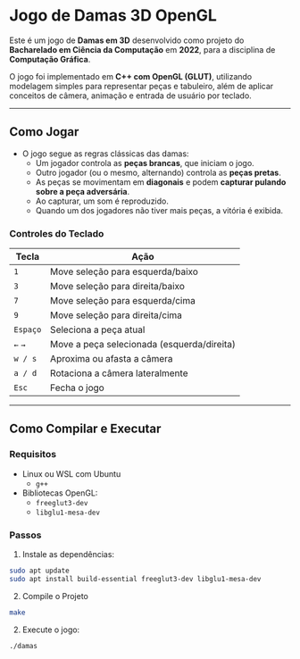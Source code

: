 # Jogo de Damas 3D OpenGL

Este é um jogo de **Damas em 3D** desenvolvido como projeto do **Bacharelado em Ciência da Computação** em **2022**, para a disciplina de **Computação Gráfica**.

O jogo foi implementado em **C++ com OpenGL (GLUT)**, utilizando modelagem simples para representar peças e tabuleiro, além de aplicar conceitos de câmera, animação e entrada de usuário por teclado.

---

## Como Jogar

- O jogo segue as regras clássicas das damas:
  - Um jogador controla as **peças brancas**, que iniciam o jogo.
  - Outro jogador (ou o mesmo, alternando) controla as **peças pretas**.
  - As peças se movimentam em **diagonais** e podem **capturar pulando sobre a peça adversária**.
  - Ao capturar, um som é reproduzido.
  - Quando um dos jogadores não tiver mais peças, a vitória é exibida.

### Controles do Teclado

| Tecla      | Ação                                               |
|------------|----------------------------------------------------|
| `1`        | Move seleção para esquerda/baixo                   |
| `3`        | Move seleção para direita/baixo                    |
| `7`        | Move seleção para esquerda/cima                    |
| `9`        | Move seleção para direita/cima                     |
| `Espaço`   | Seleciona a peça atual                             |
| `←` `→`    | Move a peça selecionada (esquerda/direita)         |
| `w / s`    | Aproxima ou afasta a câmera                        |
| `a / d`    | Rotaciona a câmera lateralmente                    |
| `Esc`      | Fecha o jogo                                       |

---

## Como Compilar e Executar

### Requisitos

- Linux ou WSL com Ubuntu
  - `g++`
- Bibliotecas OpenGL:
  - `freeglut3-dev`
  - `libglu1-mesa-dev`

### Passos

1. Instale as dependências:

```bash
sudo apt update
sudo apt install build-essential freeglut3-dev libglu1-mesa-dev
```
2. Compile o Projeto
```bash
make
```
2. Execute o jogo:
```bash
./damas
```
